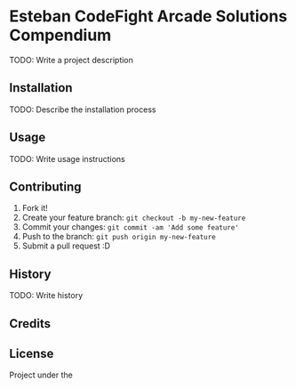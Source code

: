 # Esteban CodeFight Arcade Solutions Compendium

TODO: Write a project description

## Installation

TODO: Describe the installation process

## Usage

TODO: Write usage instructions

## Contributing

1.  Fork it!
2.  Create your feature branch: `git checkout -b my-new-feature`
3.  Commit your changes: `git commit -am 'Add some feature'`
4.  Push to the branch: `git push origin my-new-feature`
5.  Submit a pull request :D

## History

TODO: Write history

## Credits

[]()

## License

Project under the [](LICENSE)
